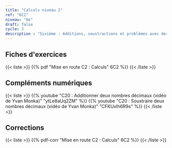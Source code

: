 ```yaml
---
title: "Calculs niveau 2"
ref: "6C2"
niveau: "6e"
draft: false
cycle: 3
description : "Sixième : Additions, soustractions et problèmes avec des nombres décimaux"
---
```


<h2 class="ui horizontal divider header">Fiches d'exercices</h2>


{{< liste >}}
	{{% pdf "Mise en route C2 : Calculs" 6C2 %}}
{{< /liste >}}

<div class="ui hidden divider"></div>
<div class="ui hidden divider"></div>

<h2 class="ui horizontal divider header">Compléments numériques</h2>

{{< liste >}}
	{{% youtube "C20 : Additionner deux nombres décimaux (vidéo de Yvan Monka)" "ytLe8aUq2ZM" %}}
	{{% youtube "C20 : Soustraire deux nombres décimaux (vidéo de Yvan Monka)" "CFKUxlh6R9s" %}}
{{< /liste >}}

<div class="ui hidden divider"></div>
<div class="ui hidden divider"></div>

<h2 class="ui horizontal divider header">Corrections</h2>


{{< liste >}}
	{{% pdf-corr "Mise en route C2 : Calculs" 6C2 %}}
{{< /liste >}}


